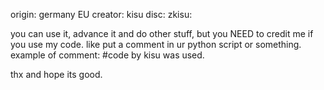origin: germany EU
creator: kisu
disc: zkisu:

you can use it, advance it and do other stuff, but you NEED to credit me if you use my code. like put a comment in ur python script or something.
example of comment:
#code by kisu was used.

thx and hope its good.
